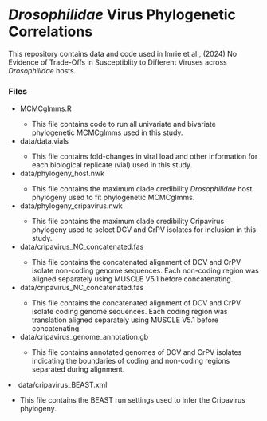 # *Drosophilidae* Virus Phylogenetic Correlations

This repository contains data and code used in Imrie et al., (2024) No Evidence of Trade-Offs in Susceptiblity to Different Viruses across *Drosophilidae* hosts.

### Files
<ul>
  <li>MCMCglmms.R</li>
  <ul>
    <li>This file contains code to run all univariate and bivariate phylogenetic MCMCglmms used in this study.</li>
  </ul>
<li>data/data.vials</li>
<ul>
  <li>This file contains fold-changes in viral load and other information for each biological replicate (vial) used in this study. </li>
</ul>
  <li>data/phylogeny_host.nwk</li>
<ul>
  <li>This file contains the maximum clade credibility <em>Drosophilidae</em> host phylogeny used to fit phylogenetic MCMCglmms.</li>
</ul>
  <li>data/phylogeny_cripavirus.nwk</li>
<ul>
  <li>This file contains the maximum clade credibility Cripavirus phylogeny used to select DCV and CrPV isolates for inclusion in this study.</li>
</ul>
    <li>data/cripavirus_NC_concatenated.fas</li>
<ul>
  <li>This file contains the concatenated alignment of DCV and CrPV isolate non-coding genome sequences. Each non-coding region was aligned separately using MUSCLE V5.1 before concatenating.</li>
</ul>
    <li>data/cripavirus_NC_concatenated.fas</li>
<ul>
  <li>This file contains the concatenated alignment of DCV and CrPV isolate coding genome sequences. Each coding region was translation aligned separately using MUSCLE V5.1 before concatenating.</li>
</ul>
<li>data/cripavirus_genome_annotation.gb</li>
<ul>
  <li>This file contains annotated genomes of DCV and CrPV isolates indicating the boundaries of coding and non-coding regions separated during alignment.</li>
</ul>
</ul>
<li>data/cripavirus_BEAST.xml</li>
<ul>
  <li>This file contains the BEAST run settings used to infer the Cripavirus phylogeny.</li>
</ul>
</ul>
